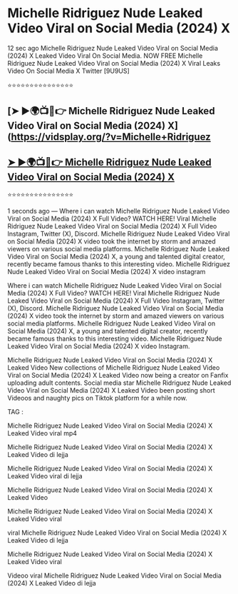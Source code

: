 ﻿# Michelle Ridriguez Nude Leaked Video Viral on Social Media (2024) X



12 sec ago Michelle Ridriguez Nude Leaked Video Viral on Social Media (2024) X Leaked Video Viral On Social Media. NOW FREE Michelle Ridriguez Nude Leaked Video Viral on Social Media (2024) X Viral Leaks Video On Social Media X Twitter [9U9US]

⭐⭐⭐⭐⭐⭐⭐⭐⭐⭐⭐⭐⭐⭐⭐

## [➤ ►🌍📺📱👉 Michelle Ridriguez Nude Leaked Video Viral on Social Media (2024) X](https://vidsplay.org/?v=Michelle+Ridriguez

## [➤ ►🌍📺📱👉 Michelle Ridriguez Nude Leaked Video Viral on Social Media (2024) X](https://vidsplay.org/?v=Michelle+Ridriguez)


⭐⭐⭐⭐⭐⭐⭐⭐⭐⭐⭐⭐⭐⭐⭐



1 seconds ago — Where i can watch Michelle Ridriguez Nude Leaked Video Viral on Social Media (2024) X Full Video? WATCH HERE! Viral Michelle Ridriguez Nude Leaked Video Viral on Social Media (2024) X Full Video Instagram, Twitter (X), Discord. Michelle Ridriguez Nude Leaked Video Viral on Social Media (2024) X video took the internet by storm and amazed viewers on various social media platforms. Michelle Ridriguez Nude Leaked Video Viral on Social Media (2024) X, a young and talented digital creator, recently became famous thanks to this interesting video. Michelle Ridriguez Nude Leaked Video Viral on Social Media (2024) X video instagram

Where i can watch Michelle Ridriguez Nude Leaked Video Viral on Social Media (2024) X Full Video? WATCH HERE! Viral Michelle Ridriguez Nude Leaked Video Viral on Social Media (2024) X Full Video Instagram, Twitter (X), Discord. Michelle Ridriguez Nude Leaked Video Viral on Social Media (2024) X video took the internet by storm and amazed viewers on various social media platforms. Michelle Ridriguez Nude Leaked Video Viral on Social Media (2024) X, a young and talented digital creator, recently became famous thanks to this interesting video. Michelle Ridriguez Nude Leaked Video Viral on Social Media (2024) X video Instagram.

Michelle Ridriguez Nude Leaked Video Viral on Social Media (2024) X Leaked Video New collections of Michelle Ridriguez Nude Leaked Video Viral on Social Media (2024) X Leaked Video now being a creator on Fanfix uploading adult contents. Social media star Michelle Ridriguez Nude Leaked Video Viral on Social Media (2024) X Leaked Video been posting short Videoos and naughty pics on Tiktok platform for a while now.

TAG :

 

Michelle Ridriguez Nude Leaked Video Viral on Social Media (2024) X Leaked Video viral mp4

 

Michelle Ridriguez Nude Leaked Video Viral on Social Media (2024) X Leaked Video di lejja

 

Michelle Ridriguez Nude Leaked Video Viral on Social Media (2024) X Leaked Video viral di lejja

 

Michelle Ridriguez Nude Leaked Video Viral on Social Media (2024) X Leaked Video

 

Michelle Ridriguez Nude Leaked Video Viral on Social Media (2024) X Leaked Video viral

 

viral Michelle Ridriguez Nude Leaked Video Viral on Social Media (2024) X Leaked Video di lejja

 

Michelle Ridriguez Nude Leaked Video Viral on Social Media (2024) X Leaked Video viral

 

Videoo viral Michelle Ridriguez Nude Leaked Video Viral on Social Media (2024) X Leaked Video di lejja